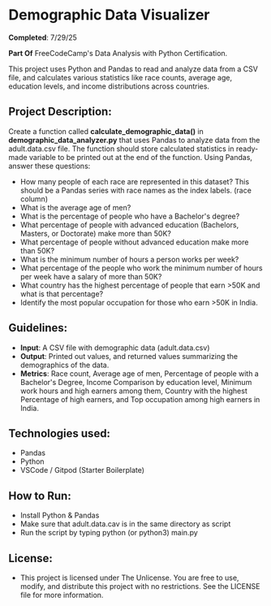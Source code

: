 # Demographic Data Visualizer

**Completed**: 7/29/25

**Part Of** FreeCodeCamp's Data Analysis with Python Certification.

This project uses Python and Pandas to read and analyze data from a CSV file, and calculates various statistics like race counts, average age, education levels, and income distributions across countries.

## Project Description:
Create a function called **calculate_demographic_data()** in **demographic_data_analyzer.py** that uses Pandas to analyze data from the adult.data.csv file. The function should store calculated statistics in ready-made variable to be printed out at the end of the function. Using Pandas, answer these questions:

- How many people of each race are represented in this dataset? This should be a Pandas series with race names as the index labels. (race column)
- What is the average age of men?
- What is the percentage of people who have a Bachelor's degree?
- What percentage of people with advanced education (Bachelors, Masters, or Doctorate) make more than 50K?
- What percentage of people without advanced education make more than 50K?
- What is the minimum number of hours a person works per week?
- What percentage of the people who work the minimum number of hours per week have a salary of more than 50K?
- What country has the highest percentage of people that earn >50K and what is that percentage?
- Identify the most popular occupation for those who earn >50K in India.

## Guidelines:

- **Input**: A CSV file with demographic data (adult.data.csv)
- **Output**: Printed out values, and returned values summarizing the demographics of the data.
- **Metrics**: Race count, Average age of men, Percentage of people with a Bachelor's Degree, Income Comparison by education level, Minimum work hours and high earners among them, Country with the highest Percentage of high earners, and Top occupation among high earners in India.

  
## Technologies used:
- Pandas
- Python
- VSCode / Gitpod (Starter Boilerplate)

## How to Run:
- Install Python & Pandas
- Make sure that adult.data.cav is in the same directory as script
- Run the script by typing python (or python3) main.py

## License:
- This project is licensed under The Unlicense. You are free to use, modify, and distribute this project with no restrictions. See the LICENSE file for more information.
